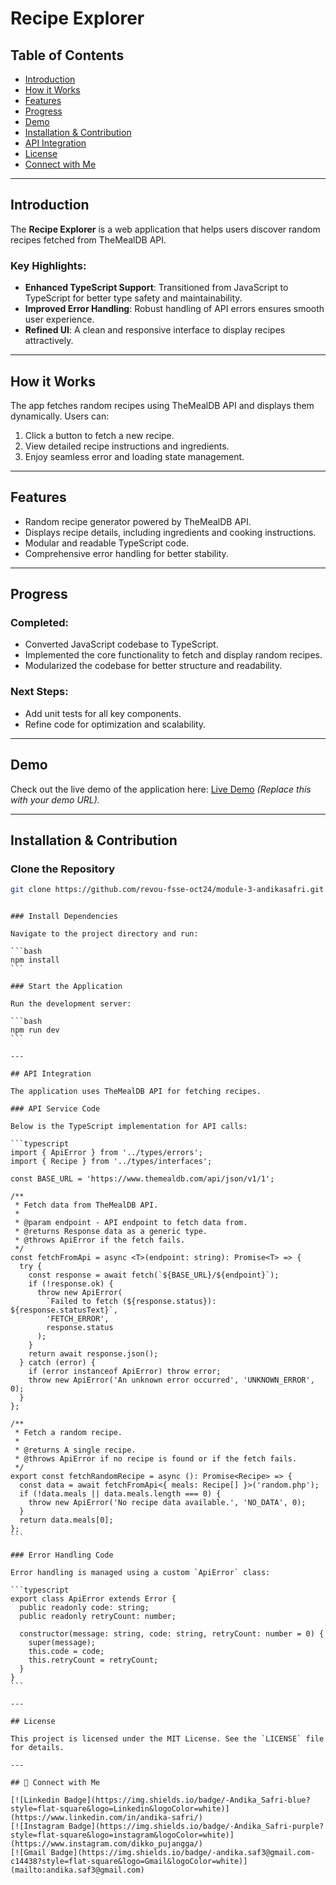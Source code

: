 # Recipe Explorer

## Table of Contents

- [Introduction](#introduction)
- [How it Works](#how-it-works)
- [Features](#features)
- [Progress](#progress)
- [Demo](#demo)
- [Installation & Contribution](#installation--contribution)
- [API Integration](#api-integration)
- [License](#license)
- [Connect with Me](#connect-with-me)

---

## Introduction

The **Recipe Explorer** is a web application that helps users discover random recipes fetched from TheMealDB API.

### Key Highlights:

- **Enhanced TypeScript Support**: Transitioned from JavaScript to TypeScript for better type safety and maintainability.
- **Improved Error Handling**: Robust handling of API errors ensures smooth user experience.
- **Refined UI**: A clean and responsive interface to display recipes attractively.

---

## How it Works

The app fetches random recipes using TheMealDB API and displays them dynamically. Users can:

1. Click a button to fetch a new recipe.
2. View detailed recipe instructions and ingredients.
3. Enjoy seamless error and loading state management.

---

## Features

- Random recipe generator powered by TheMealDB API.
- Displays recipe details, including ingredients and cooking instructions.
- Modular and readable TypeScript code.
- Comprehensive error handling for better stability.

---

## Progress

### Completed:

- Converted JavaScript codebase to TypeScript.
- Implemented the core functionality to fetch and display random recipes.
- Modularized the codebase for better structure and readability.

### Next Steps:

- Add unit tests for all key components.
- Refine code for optimization and scalability.

---

## Demo

Check out the live demo of the application here: [Live Demo](#) _(Replace this with your demo URL)._

---

## Installation & Contribution

### Clone the Repository

```bash
git clone https://github.com/revou-fsse-oct24/module-3-andikasafri.git
```

````

### Install Dependencies

Navigate to the project directory and run:

```bash
npm install
```

### Start the Application

Run the development server:

```bash
npm run dev
```

---

## API Integration

The application uses TheMealDB API for fetching recipes.

### API Service Code

Below is the TypeScript implementation for API calls:

```typescript
import { ApiError } from '../types/errors';
import { Recipe } from '../types/interfaces';

const BASE_URL = 'https://www.themealdb.com/api/json/v1/1';

/**
 * Fetch data from TheMealDB API.
 *
 * @param endpoint - API endpoint to fetch data from.
 * @returns Response data as a generic type.
 * @throws ApiError if the fetch fails.
 */
const fetchFromApi = async <T>(endpoint: string): Promise<T> => {
  try {
    const response = await fetch(`${BASE_URL}/${endpoint}`);
    if (!response.ok) {
      throw new ApiError(
        `Failed to fetch (${response.status}): ${response.statusText}`,
        'FETCH_ERROR',
        response.status
      );
    }
    return await response.json();
  } catch (error) {
    if (error instanceof ApiError) throw error;
    throw new ApiError('An unknown error occurred', 'UNKNOWN_ERROR', 0);
  }
};

/**
 * Fetch a random recipe.
 *
 * @returns A single recipe.
 * @throws ApiError if no recipe is found or if the fetch fails.
 */
export const fetchRandomRecipe = async (): Promise<Recipe> => {
  const data = await fetchFromApi<{ meals: Recipe[] }>('random.php');
  if (!data.meals || data.meals.length === 0) {
    throw new ApiError('No recipe data available.', 'NO_DATA', 0);
  }
  return data.meals[0];
};
```

### Error Handling Code

Error handling is managed using a custom `ApiError` class:

```typescript
export class ApiError extends Error {
  public readonly code: string;
  public readonly retryCount: number;

  constructor(message: string, code: string, retryCount: number = 0) {
    super(message);
    this.code = code;
    this.retryCount = retryCount;
  }
}
```

---

## License

This project is licensed under the MIT License. See the `LICENSE` file for details.

---

## 📧 Connect with Me

[![Linkedin Badge](https://img.shields.io/badge/-Andika_Safri-blue?style=flat-square&logo=Linkedin&logoColor=white)](https://www.linkedin.com/in/andika-safri/)
[![Instagram Badge](https://img.shields.io/badge/-Andika_Safri-purple?style=flat-square&logo=instagram&logoColor=white)](https://www.instagram.com/dikko_pujangga/)
[![Gmail Badge](https://img.shields.io/badge/-andika.saf3@gmail.com-c14438?style=flat-square&logo=Gmail&logoColor=white)](mailto:andika.saf3@gmail.com)
````
